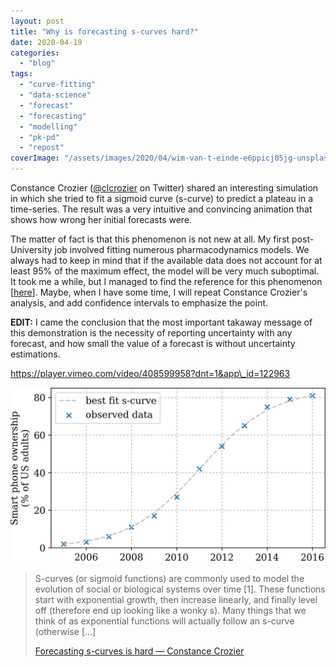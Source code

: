 ```yaml
---
layout: post
title: "Why is forecasting s-curves hard?"
date: 2020-04-19
categories: 
  - "blog"
tags: 
  - "curve-fitting"
  - "data-science"
  - "forecast"
  - "forecasting"
  - "modelling"
  - "pk-pd"
  - "repost"
coverImage: "/assets/images/2020/04/wim-van-t-einde-e6ppicj05jg-unsplash.jpg"
---
```


Constance Crozier ([@clcrozier](https://twitter.com/clcrozier/status/1251148890595708938) on Twitter) shared an interesting simulation in which she tried to fit a sigmoid curve (s-curve) to predict a plateau in a time-series. The result was a very intuitive and convincing animation that shows how wrong her initial forecasts were.

The matter of fact is that this phenomenon is not new at all. My first post-University job involved fitting numerous pharmacodynamics models. We always had to keep in mind that if the available data does not account for at least 95% of the maximum effect, the model will be very much suboptimal. It took me a while, but I managed to find the reference for this phenomenon \[[here](https://www.sciencedirect.com/science/article/abs/pii/S0022354915499873)\]. Maybe, when I have some time, I will repeat Constance Crozier's analysis, and add confidence intervals to emphasize the point.  
  
**EDIT:** I came the conclusion that the most important takaway message of this demonstration is the necessity of reporting uncertainty with any forecast, and how small the value of a forecast is without uncertainty estimations.

https://player.vimeo.com/video/408599958?dnt=1&app\_id=122963

![](/assets/images/2020/04/smart_phones.png?quality=80&strip=info&w=1600)

> S-curves (or sigmoid functions) are commonly used to model the evolution of social or biological systems over time \[1\]. These functions start with exponential growth, then increase linearly, and finally level off (therefore end up looking like a wonky s). Many things that we think of as exponential functions will actually follow an s-curve (otherwise \[…\]
> 
> [Forecasting s-curves is hard — Constance Crozier](http://constancecrozier.com/2020/04/16/forecasting-s-curves-is-hard/)
